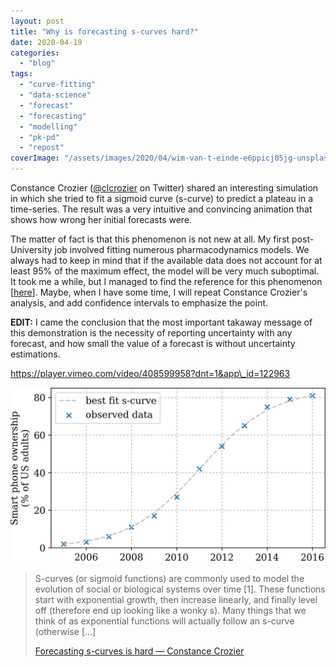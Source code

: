 ```yaml
---
layout: post
title: "Why is forecasting s-curves hard?"
date: 2020-04-19
categories: 
  - "blog"
tags: 
  - "curve-fitting"
  - "data-science"
  - "forecast"
  - "forecasting"
  - "modelling"
  - "pk-pd"
  - "repost"
coverImage: "/assets/images/2020/04/wim-van-t-einde-e6ppicj05jg-unsplash.jpg"
---
```


Constance Crozier ([@clcrozier](https://twitter.com/clcrozier/status/1251148890595708938) on Twitter) shared an interesting simulation in which she tried to fit a sigmoid curve (s-curve) to predict a plateau in a time-series. The result was a very intuitive and convincing animation that shows how wrong her initial forecasts were.

The matter of fact is that this phenomenon is not new at all. My first post-University job involved fitting numerous pharmacodynamics models. We always had to keep in mind that if the available data does not account for at least 95% of the maximum effect, the model will be very much suboptimal. It took me a while, but I managed to find the reference for this phenomenon \[[here](https://www.sciencedirect.com/science/article/abs/pii/S0022354915499873)\]. Maybe, when I have some time, I will repeat Constance Crozier's analysis, and add confidence intervals to emphasize the point.  
  
**EDIT:** I came the conclusion that the most important takaway message of this demonstration is the necessity of reporting uncertainty with any forecast, and how small the value of a forecast is without uncertainty estimations.

https://player.vimeo.com/video/408599958?dnt=1&app\_id=122963

![](/assets/images/2020/04/smart_phones.png?quality=80&strip=info&w=1600)

> S-curves (or sigmoid functions) are commonly used to model the evolution of social or biological systems over time \[1\]. These functions start with exponential growth, then increase linearly, and finally level off (therefore end up looking like a wonky s). Many things that we think of as exponential functions will actually follow an s-curve (otherwise \[…\]
> 
> [Forecasting s-curves is hard — Constance Crozier](http://constancecrozier.com/2020/04/16/forecasting-s-curves-is-hard/)
